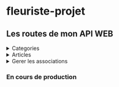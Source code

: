 # fleuriste-projet

## Les routes de mon API WEB

<details><summary>Categories</summary>

methode GET :

- Toute les categories : /categories
- Une categorie : /category/:id

methode POST :

- Ajout d'une categorie : /category

methode DELETE :

- Supprimer une categorie : /category/:id

methode PATCH :

- Modification d'une categorie : /category/:id

</details>

<details><summary>Articles</summary>

methode GET :

- Tout les articles et leurs catégories associé : /items
- Un article et sa catégories associé : /item/:id

methode POST :

- Ajout d'un article : /item

methode DELETE :

- Supprimer un article : /item/:id

methode PATCH :

- Modification d'un article : /item/:id

</details>

<details><summary>Gerer les associations</summary>

methode POST :

- Lié un article existant sur une catégorie : /item/:id/category/:catId

methode DELETE :

- Supprimé l'association entre article et catégorie : /item/:id/category/:catId

</details>

### En cours de production

